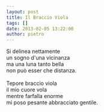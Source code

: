 ```yaml
---
layout: post
title: Il Braccio Viola
tags: []
date: 2013-02-05 13:22:00
author: pietro
---
```

Si delinea nettamente<br/>un sogno d'una vicinanza<br/>ma una luna tanto bella<br/>non può esser che distanza.<br/><br/>Tepore braccio viola<br/>il mio cuore vola<br/>mentre farfalla enorme<br/>mi poso pesante abbracciato gentile.
